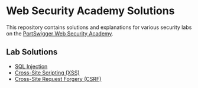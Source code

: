 # Web Security Academy Solutions

This repository contains solutions and explanations for various security labs on the [PortSwigger Web Security Academy](https://portswigger.net/web-security).

## Lab Solutions

- [SQL Injection](./sql_injection/)
- [Cross-Site Scripting (XSS)](./cross-site_scripting/)
- [Cross-Site Request Forgery (CSRF)](./csrf/)